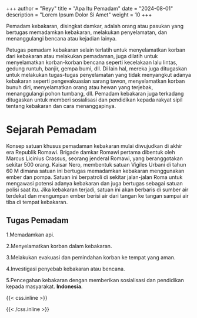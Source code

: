 +++
author = "Reyy"
title = "Apa Itu Pemadam"
date = "2024-08-01"
description = "Lorem Ipsum Dolor Si Amet"
weight = 10
+++

Pemadam kebakaran, disingkat damkar, adalah orang atau pasukan yang bertugas memadamkan kebakaran, melakukan penyelamatan, dan menanggulangi bencana atau kejadian lainya.

Petugas pemadam kebakaran selain terlatih untuk menyelamatkan korban dari kebakaran atau melakukan pemadaman, juga dilatih untuk menyelamatkan korban-korban bencana seperti kecelakaan lalu lintas, gedung runtuh, banjir, gempa bumi, dll. Di lain hal, mereka juga ditugaskan untuk melakukan tugas-tugas penyelamatan yang tidak menyangkut adanya kebakaran seperti pengevakuasian sarang tawon, menyelamatkan korban bunuh diri, menyelamatkan orang atau hewan yang terjebak, menanggulangi pohon tumbang, dll. Pemadam kebakaran juga terkadang ditugaskan untuk memberi sosialisasi dan pendidikan kepada rakyat sipil tentang kebakaran dan cara menanggapinya.

# Sejarah Pemadam
Konsep satuan khusus pemadaman kebakaran mulai diwujudkan di akhir era Republik Romawi. Brigade damkar Romawi pertama dibentuk oleh Marcus Licinius Crassus, seorang jenderal Romawi, yang beranggotakan sekitar 500 orang. Kaisar Nero, membentuk satuan Vigiles Urbani di tahun 60 M dimana satuan ini bertugas memadamkan kebakaran menggunakan ember dan pompa. Satuan ini berpatroli di sekitar jalan-jalan Roma untuk mengawasi potensi adanya kebakaran dan juga bertugas sebagai satuan polisi saat itu. Jika kebakaran terjadi, satuan ini akan berbaris di sumber air terdekat dan mengumpan ember berisi air dari tangan ke tangan sampai air tiba di tempat kebakaran.

## Tugas Pemadam

1.Memadamkan api.

2.Menyelamatkan korban dalam kebakaran.

3.Melakukan evakuasi dan pemindahan korban ke tempat yang aman.

4.Investigasi penyebab kebakaran atau bencana.

5.Pencegahan kebakaran dengan memberikan sosialisasi dan pendidikan kepada masyarakat. **Indonesia**.

{{< css.inline >}}

<style>
.canon { background: white; width: 100%; height: auto; }
</style>

{{< /css.inline >}}
